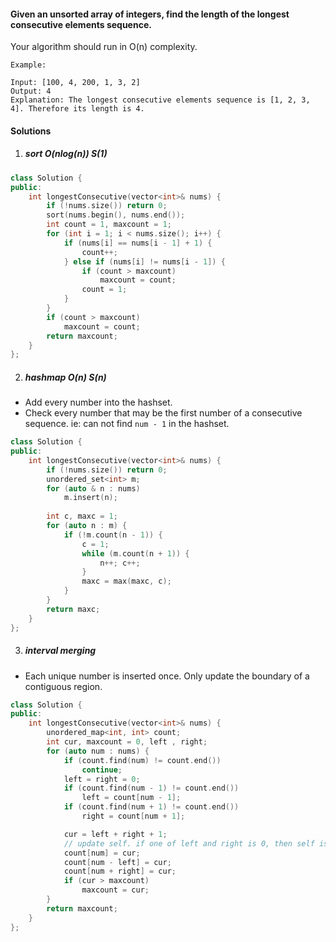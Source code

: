 #### Given an unsorted array of integers, find the length of the longest consecutive elements sequence.

Your algorithm should run in O(n) complexity.

```
Example:

Input: [100, 4, 200, 1, 3, 2]
Output: 4
Explanation: The longest consecutive elements sequence is [1, 2, 3, 4]. Therefore its length is 4.
```

#### Solutions

1. ##### sort O(nlog(n)) S(1)

```cpp
class Solution {
public:
    int longestConsecutive(vector<int>& nums) {
        if (!nums.size()) return 0;
        sort(nums.begin(), nums.end());
        int count = 1, maxcount = 1;
        for (int i = 1; i < nums.size(); i++) {
            if (nums[i] == nums[i - 1] + 1) {
                count++;
            } else if (nums[i] != nums[i - 1]) {
                if (count > maxcount)
                    maxcount = count;
                count = 1;
            }
        }
        if (count > maxcount)
            maxcount = count;
        return maxcount;
    }
};
```

2. ##### hashmap O(n) S(n)

- Add every number into the hashset.
- Check every number that may be the first number of a consecutive sequence. ie: can not find `num - 1` in the hashset.

```cpp
class Solution {
public:
    int longestConsecutive(vector<int>& nums) {
        if (!nums.size()) return 0;
        unordered_set<int> m;
        for (auto & n : nums)
            m.insert(n);
        
        int c, maxc = 1;
        for (auto n : m) {
            if (!m.count(n - 1)) {
                c = 1;
                while (m.count(n + 1)) {
                    n++; c++;
                }
                maxc = max(maxc, c);
            }
        }
        return maxc;
    }
};
```

3. ##### interval merging

- Each unique number is inserted once. Only update the boundary of a contiguous region.

```cpp
class Solution {
public:
    int longestConsecutive(vector<int>& nums) {
        unordered_map<int, int> count;
        int cur, maxcount = 0, left , right;
        for (auto num : nums) {
            if (count.find(num) != count.end())
                continue;
            left = right = 0;
            if (count.find(num - 1) != count.end())
                left = count[num - 1];
            if (count.find(num + 1) != count.end())
                right = count[num + 1];

            cur = left + right + 1;
            // update self. if one of left and right is 0, then self is a boundary
            count[num] = cur;
            count[num - left] = cur;
            count[num + right] = cur;
            if (cur > maxcount)
                maxcount = cur;
        }
        return maxcount;
    }
};
```